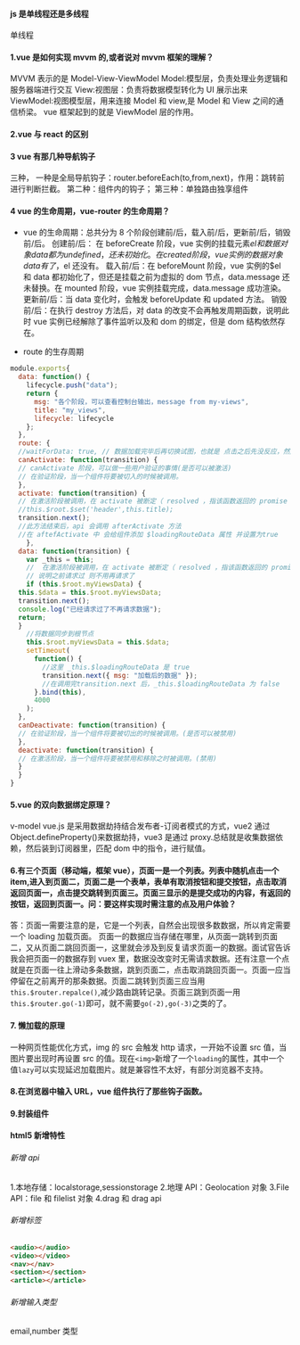 #### js 是单线程还是多线程

单线程

#### 1.vue 是如何实现 mvvm 的,或者说对 mvvm 框架的理解？

MVVM 表示的是 Model-View-ViewModel
Model:模型层，负责处理业务逻辑和服务器端进行交互
View:视图层：负责将数据模型转化为 UI 展示出来
ViewModel:视图模型层，用来连接 Model 和 view,是 Model 和 View 之间的通信桥梁。
vue 框架起到的就是 ViewModel 层的作用。

#### 2.vue 与 react 的区别

#### 3 vue 有那几种导航钩子

三种，
一种是全局导航钩子：router.beforeEach(to,from,next)，作用：跳转前进行判断拦截。
第二种：组件内的钩子；
第三种：单独路由独享组件

#### 4 vue 的生命周期，vue-router 的生命周期？

- vue 的生命周期：总共分为 8 个阶段创建前/后，载入前/后，更新前/后，销毁前/后。
  创建前/后： 在 beforeCreate 阶段，vue 实例的挂载元素$el和数据对象data都为undefined，还未初始化。在created阶段，vue实例的数据对象data有了，$el 还没有。
  载入前/后：在 beforeMount 阶段，vue 实例的\$el 和 data 都初始化了，但还是挂载之前为虚拟的 dom 节点，data.message 还未替换。在 mounted 阶段，vue 实例挂载完成，data.message 成功渲染。
  更新前/后：当 data 变化时，会触发 beforeUpdate 和 updated 方法。
  销毁前/后：在执行 destroy 方法后，对 data 的改变不会再触发周期函数，说明此时 vue 实例已经解除了事件监听以及和 dom 的绑定，但是 dom 结构依然存在。

- route 的生存周期

```JavaScript
module.exports{
  data: function() {
    lifecycle.push("data");
    return {
      msg: "各个阶段，可以查看控制台输出，message from my-views",
      title: "my_views",
      lifecycle: lifecycle
    };
  },
  route: {
  //waitForData: true, // 数据加载完毕后再切换试图，也就是 点击之后先没反应，然后数据加载完，再出发过渡效果
  canActivate: function(transition) {
  // canActivate 阶段，可以做一些用户验证的事情(是否可以被激活)
  // 在验证阶段，当一个组件将要被切入的时候被调用。
  },
  activate: function(transition) {
  // 在激活阶段被调用，在 activate 被断定（ resolved ，指该函数返回的 promise 被 resolve ）。用于加载和设置当前组件的数据。(激活)
  //this.$root.$set('header',this.title);
  transition.next();
  //此方法结束后，api 会调用 afterActivate 方法
  //在 aftefActivate 中 会给组件添加 $loadingRouteData 属性 并设置为true
    },
  data: function(transition) {
    var _this = this;
    //  在激活阶段被调用，在 activate 被断定（ resolved ，指该函数返回的 promise 被 resolve ）。用于加载和设置当前组件的数据
    // 说明之前请求过 则不用再请求了
    if (this.$root.myViewsData) {
  this.$data = this.$root.myViewsData;
  transition.next();
  console.log("已经请求过了不再请求数据");
  return;
  }
    //将数据同步到根节点
    this.$root.myViewsData = this.$data;
    setTimeout(
      function() {
        //这里 _this.$loadingRouteData 是 true
        transition.next({ msg: "加载后的数据" });
        //在调用完transition.next 后，_this.$loadingRouteData 为 false
      }.bind(this),
      4000
    );
  },
  canDeactivate: function(transition) {
  // 在验证阶段，当一个组件将要被切出的时候被调用。(是否可以被禁用)
  },
  deactivate: function(transition) {
  // 在激活阶段，当一个组件将要被禁用和移除之时被调用。(禁用)
  }
  }
}
```

#### 5.vue 的双向数据绑定原理？

v-model
vue.js 是采用数据劫持结合发布者-订阅者模式的方式，vue2 通过 Object.defineProperty()来数据劫持，vue3 是通过 proxy.总结就是收集数据依赖，然后装到订阅器里，匹配 dom 中的指令，进行赋值。

#### 6.有三个页面（移动端，框架 vue），页面一是一个列表。列表中随机点击一个 item,进入到页面二，页面二是一个表单，表单有取消按钮和提交按钮，点击取消返回页面一，点击提交跳转到页面三。页面三显示的是提交成功的内容，有返回的按钮，返回到页面一。问：要这样实现时需注意的点及用户体验？

答：页面一需要注意的是，它是一个列表，自然会出现很多数数据，所以肯定需要一个 loading 加载页面。
页面一的数据应当存储在哪里，从页面一跳转到页面二，又从页面二跳回页面一，这里就会涉及到反复请求页面一的数据。面试官告诉我会把页面一的数据存到 vuex 里，数据没改变时无需请求数据。还有注意一个点就是在页面一往上滑动多条数据，跳到页面二，点击取消跳回页面一。页面一应当停留在之前离开的那条数据。页面二跳转到页面三应当用
`this.$router.repalce()`,减少路由跳转记录。页面三跳到页面一用`this.$router.go(-1)`即可，就不需要`go(-2),go(-3)`之类的了。

#### 7. 懒加载的原理

一种网页性能优化方式，img 的 src 会触发 http 请求，一开始不设置 src 值，当图片要出现时再设置 src 的值。现在`<img>`新增了一个`loading`的属性，其中一个值`lazy`可以实现延迟加载图片。就是兼容性不太好，有部分浏览器不支持。

#### 8.在浏览器中输入 URL，vue 组件执行了那些钩子函数。

#### 9.封装组件

#### html5 新增特性

###### 新增 api

1.本地存储：localstorage,sessionstorage 2.地理 API：Geolocation 对象
3.File API：file 和 filelist 对象
4.drag 和 drag api

###### 新增标签

```html
<audio></audio>
<video></video>
<nav></nav>
<section></section>
<article></article>
```

###### 新增输入类型

email,number 类型
